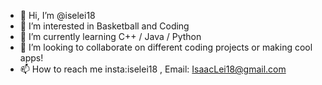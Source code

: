 - 👋 Hi, I’m @iselei18
- 👀 I’m interested in Basketball and Coding
- 🌱 I’m currently learning C++ / Java / Python
- 💞️ I’m looking to collaborate on different coding projects or making cool apps!
- 📫 How to reach me insta:iselei18 , Email: IsaacLei18@gmail.com

<!---
iselei18/iselei18 is a ✨ special ✨ repository because its `README.md` (this file) appears on your GitHub profile.
You can click the Preview link to take a look at your changes.
--->
